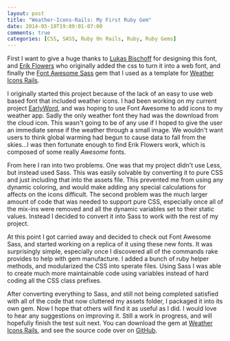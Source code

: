 ```yaml
---
layout: post
title: "Weather-Icons-Rails: My First Ruby Gem"
date: 2014-05-10T19:09:01-07:00
comments: true
categories: [CSS, SASS, Ruby On Rails, Ruby, Ruby Gems]
---
```


First I want to give a huge thanks to [Lukas Bischoff](http://www.twitter.com/artill)
for designing this font, and [Erik Flowers](http://www.helloerik.com/) who
originally added the css to turn it into a web font, and finally the
[Font Awesome Sass](https://github.com/FortAwesome/font-awesome-sass) gem that
I used as a template for [Weather Icons Rails](http://rubygems.org/gems/weather-icons-rails).

I originally started this project because of the lack of an easy to use web
based font that included weather icons. I had been working on my current
project [EarlyWord](http://earlyword.herokuapp.com/), and was hoping to use
Font Awesome to add icons to my weather app. Sadly the only weather font they
had was the download from the cloud icon. This wasn't going to be of any use if I
hoped to give the user an immediate sense if the weather through a small image.
We wouldn't want users to think global warming had begun to cause data to fall
from the skies...I was then fortunate enough to find Erik Flowers work, which is
composed of some really *Awesome* fonts.

From here I ran into two problems. One was that my project didn't use Less, but
instead used Sass. This was easily solvable by converting it to pure CSS and just
including that into the assets file. This prevented me from using any dynamic
coloring, and would make adding any special calculations for affects on the
icons difficult. The second problem was the much larger amount of code that was needed
to support pure CSS, especially once all of the mix-ins were removed and all the dynamic
variables set to their static values. Instead I decided to convert it into Sass
to work with the rest of my project.

At this point I got carried away and decided to check out Font Awesome Sass,
and started working on a replica of it using these new fonts. It was surprisingly
simple, especially once I discovered all of the commands rake provides to help with
gem manufacture. I added a bunch of ruby helper methods, and modularized the CSS into
sperate files. Using Sass I was able to create much more maintainable code using
variables instead of hard coding all the CSS class prefixes.

After converting everything to Sass, and still not being completed satisfied with
all of the code that now cluttered my assets folder, I packaged it into its own
gem. Now I hope that others will find it as useful as I did. I would love to hear
any suggestions on improving it. Still a work in progress, and will hopefully
finish the test suit next. You can download the gem at
[Weather Icons Rails](http://rubygems.org/gems/weather-icons-rails),
and see the source code over on [GitHub](https://github.com/CodySchaaf/weather-icons-rails).
